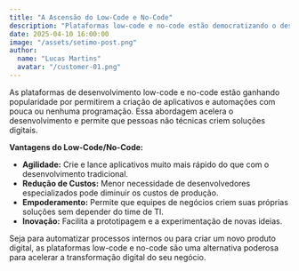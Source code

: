 ```yaml
---
title: "A Ascensão do Low-Code e No-Code"
description: "Plataformas low-code e no-code estão democratizando o desenvolvimento de software. Entenda o que são e como podem beneficiar seu negócio."
date: 2025-04-10 16:00:00
image: "/assets/setimo-post.png"
author:
  name: "Lucas Martins"
  avatar: "/customer-01.png"
---
```


As plataformas de desenvolvimento low-code e no-code estão ganhando popularidade por permitirem a criação de aplicativos e automações com pouca ou nenhuma programação. Essa abordagem acelera o desenvolvimento e permite que pessoas não técnicas criem soluções digitais.

**Vantagens do Low-Code/No-Code:**

*   **Agilidade:** Crie e lance aplicativos muito mais rápido do que com o desenvolvimento tradicional.
*   **Redução de Custos:** Menor necessidade de desenvolvedores especializados pode diminuir os custos de produção.
*   **Empoderamento:** Permite que equipes de negócios criem suas próprias soluções sem depender do time de TI.
*   **Inovação:** Facilita a prototipagem e a experimentação de novas ideias.

Seja para automatizar processos internos ou para criar um novo produto digital, as plataformas low-code e no-code são uma alternativa poderosa para acelerar a transformação digital do seu negócio.

